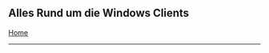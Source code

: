 ## Alles Rund um die Windows Clients

[Home](https://github.com/HelmutThurnhofer/snippet/blob/master/README.md)
___
